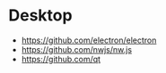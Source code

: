 # Desktop
- https://github.com/electron/electron
- https://github.com/nwjs/nw.js
- https://github.com/qt
